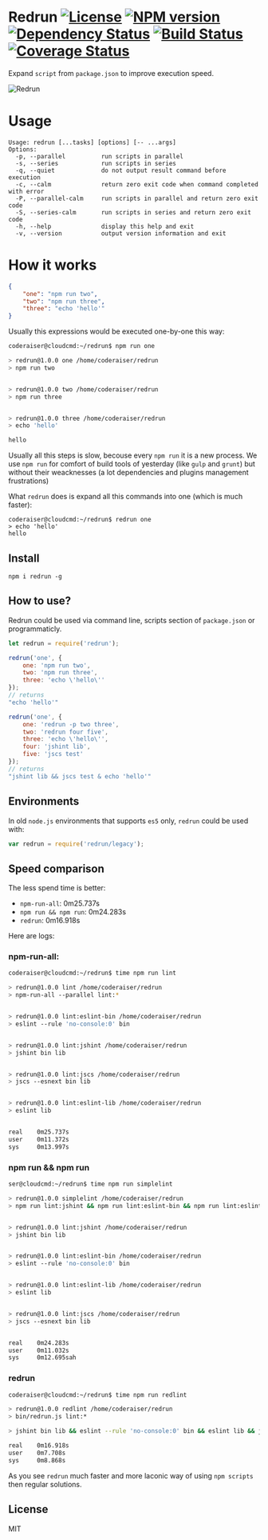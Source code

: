 # Redrun [![License][LicenseIMGURL]][LicenseURL] [![NPM version][NPMIMGURL]][NPMURL] [![Dependency Status][DependencyStatusIMGURL]][DependencyStatusURL] [![Build Status][BuildStatusIMGURL]][BuildStatusURL] [![Coverage Status][CoverageIMGURL]][CoverageURL]

Expand `script` from `package.json` to improve execution speed.

![Redrun](https://github.com/coderaiser/redrun/raw/master/redrun.png "Redrun")

# Usage

```
Usage: redrun [...tasks] [options] [-- ...args]
Options:
  -p, --parallel          run scripts in parallel
  -s, --series            run scripts in series
  -q, --quiet             do not output result command before execution
  -c, --calm              return zero exit code when command completed with error
  -P, --parallel-calm     run scripts in parallel and return zero exit code
  -S, --series-calm       run scripts in series and return zero exit code
  -h, --help              display this help and exit
  -v, --version           output version information and exit
```

# How it works

```json
{
    "one": "npm run two",
    "two": "npm run three",
    "three": "echo 'hello'"
}
```

Usually this expressions would be executed one-by-one this way:

```sh
coderaiser@cloudcmd:~/redrun$ npm run one

> redrun@1.0.0 one /home/coderaiser/redrun
> npm run two


> redrun@1.0.0 two /home/coderaiser/redrun
> npm run three


> redrun@1.0.0 three /home/coderaiser/redrun
> echo 'hello'

hello
```

Usually all this steps is slow, becouse every `npm run` it is a new process.
We use `npm run` for comfort of build tools of yesterday (like `gulp` and `grunt`) but without their weacknesses
(a lot dependencies and plugins management frustrations)

What `redrun` does is expand all this commands into one (which is much faster):

```
coderaiser@cloudcmd:~/redrun$ redrun one
> echo 'hello'
hello
```

## Install

```
npm i redrun -g
```

## How to use?

Redrun could be used via command line, scripts section of `package.json` or programmaticly.

```js
let redrun = require('redrun');

redrun('one', {
    one: 'npm run two',
    two: 'npm run three',
    three: 'echo \'hello\''
});
// returns
"echo 'hello'"

redrun('one', {
    one: 'redrun -p two three',
    two: 'redrun four five',
    three: 'echo \'hello\'',
    four: 'jshint lib',
    five: 'jscs test'
});
// returns
"jshint lib && jscs test & echo 'hello'"
```
## Environments

In old `node.js` environments that supports `es5` only, `redrun` could be used with:

```js
var redrun = require('redrun/legacy');
```

## Speed comparison
The less spend time is better:

- `npm-run-all`: 0m25.737s
- `npm run && npm run`: 0m24.283s
- `redrun`: 0m16.918s

Here are logs:

### npm-run-all:
```sh
coderaiser@cloudcmd:~/redrun$ time npm run lint

> redrun@1.0.0 lint /home/coderaiser/redrun
> npm-run-all --parallel lint:*


> redrun@1.0.0 lint:eslint-bin /home/coderaiser/redrun
> eslint --rule 'no-console:0' bin


> redrun@1.0.0 lint:jshint /home/coderaiser/redrun
> jshint bin lib


> redrun@1.0.0 lint:jscs /home/coderaiser/redrun
> jscs --esnext bin lib


> redrun@1.0.0 lint:eslint-lib /home/coderaiser/redrun
> eslint lib


real    0m25.737s
user    0m11.372s
sys     0m13.997s
```

### npm run && npm run

```sh
ser@cloudcmd:~/redrun$ time npm run simplelint

> redrun@1.0.0 simplelint /home/coderaiser/redrun
> npm run lint:jshint && npm run lint:eslint-bin && npm run lint:eslint-lib && npm run lint:jscs


> redrun@1.0.0 lint:jshint /home/coderaiser/redrun
> jshint bin lib


> redrun@1.0.0 lint:eslint-bin /home/coderaiser/redrun
> eslint --rule 'no-console:0' bin


> redrun@1.0.0 lint:eslint-lib /home/coderaiser/redrun
> eslint lib


> redrun@1.0.0 lint:jscs /home/coderaiser/redrun
> jscs --esnext bin lib


real    0m24.283s
user    0m11.032s
sys     0m12.695sah
```

### redrun

```sh
coderaiser@cloudcmd:~/redrun$ time npm run redlint

> redrun@1.0.0 redlint /home/coderaiser/redrun
> bin/redrun.js lint:*

> jshint bin lib && eslint --rule 'no-console:0' bin && eslint lib && jscs --esnext bin lib

real    0m16.918s
user    0m7.708s
sys     0m8.868s
```

As you see `redrun` much faster and more laconic way of using `npm scripts` then regular solutions.

## License

MIT

[NPMIMGURL]:                https://img.shields.io/npm/v/redrun.svg?style=flat
[BuildStatusIMGURL]:        https://img.shields.io/travis/coderaiser/redrun/master.svg?style=flat
[DependencyStatusIMGURL]:   https://img.shields.io/gemnasium/coderaiser/redrun.svg?style=flat
[LicenseIMGURL]:            https://img.shields.io/badge/license-MIT-317BF9.svg?style=flat
[NPMURL]:                   https://npmjs.org/package/redrun "npm"
[BuildStatusURL]:           https://travis-ci.org/coderaiser/redrun  "Build Status"
[DependencyStatusURL]:      https://gemnasium.com/coderaiser/redrun "Dependency Status"
[LicenseURL]:               https://tldrlegal.com/license/mit-license "MIT License"

[CoverageURL]:              https://coveralls.io/github/coderaiser/redrun?branch=master
[CoverageIMGURL]:           https://coveralls.io/repos/coderaiser/redrun/badge.svg?branch=master&service=github

